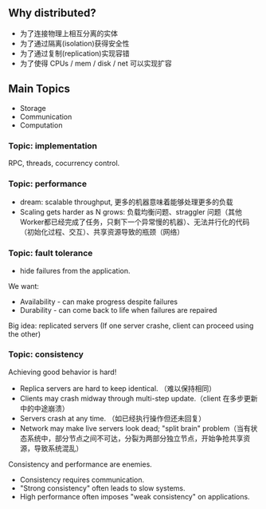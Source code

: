 ## Why distributed?

- 为了连接物理上相互分离的实体
- 为了通过隔离(isolation)获得安全性
- 为了通过复制(replication)实现容错
- 为了使得 CPUs / mem / disk / net 可以实现扩容


## Main Topics

- Storage
- Communication
- Computation


### Topic: implementation

RPC, threads, cocurrency control.

### Topic: performance

- dream: scalable throughput, 更多的机器意味着能够处理更多的负载
- Scaling gets harder as N grows: 负载均衡问题、straggler 问题（其他Worker都已经完成了任务，只剩下一个异常慢的机器）、无法并行化的代码（初始化过程、交互）、共享资源导致的瓶颈（网络）


### Topic: fault tolerance

- hide failures from the application.

We want:

- Availability - can make progress despite failures
- Durability - can come back to life when failures are repaired

Big idea: replicated servers (If one server crashe, client can proceed using the other)

### Topic: consistency

Achieving good behavior is hard!

- Replica servers are hard to keep identical. （难以保持相同）
- Clients may crash midway through multi-step update.（client 在多步更新中的中途崩溃）
- Servers crash at any time. （如已经执行操作但还未回复）
- Network may make live servers look dead; "split brain" problem（当有状态系统中，部分节点之间不可达，分裂为两部分独立节点，开始争抢共享资源，导致系统混乱）

Consistency and performance are enemies.

- Consistency requires communication.
- "Strong consistency" often leads to slow systems.
- High performance often imposes "weak consistency" on applications.
